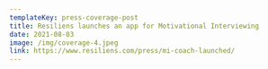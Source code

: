 ```yaml
---
templateKey: press-coverage-post
title: Resiliens launches an app for Motivational Interviewing
date: 2021-08-03
image: /img/coverage-4.jpeg
link: https://www.resiliens.com/press/mi-coach-launched/
---
```

